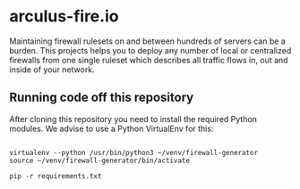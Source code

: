 # arculus-fire.io

Maintaining firewall rulesets on and between hundreds of servers can be a burden. This projects helps you to deploy any number of local or centralized firewalls from one single ruleset which describes all traffic flows in, out and inside of your network.

## Running code off this repository

After cloning this repository you need to install the required Python modules. We advise to use a Python VirtualEnv for this:

```shell

virtualenv --python /usr/bin/python3 ~/venv/firewall-generator
source ~/venv/firewall-generator/bin/activate

pip -r requirements.txt
```


